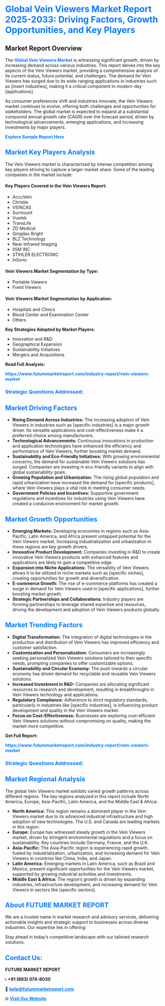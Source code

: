 <h1 style="color: #007BFF;">Global Vein Viewers Market Report 2025-2033: Driving Factors, Growth Opportunities, and Key Players</h1>

<section id="overview">
<h2>Market Report Overview</h2>
<p>The <a href="https://www.futuremarketreport.com/industry-report/vein-viewers-market" style="color: #007BFF; text-decoration: none;"><strong>Global Vein Viewers Market</strong></a> is witnessing significant growth, driven by increasing demand across various industries. This report delves into the key aspects of the Vein Viewers market, providing a comprehensive analysis of its current status, future potential, and challenges. The demand for Vein Viewers has surged due to its wide-ranging applications in industries such as [insert industries], making it a critical component in modern-day [applications].</p>
<p>As consumer preferences shift and industries innovate, the Vein Viewers market continues to evolve, offering both challenges and opportunities for stakeholders. The global market is expected to expand at a substantial compound annual growth rate (CAGR) over the forecast period, driven by technological advancements, emerging applications, and increasing investments by major players.</p>
</section>

<section id="overview">
<p><a href="https://www.futuremarketreport.com/request-sample/reportId=28475" style="color: #007BFF; text-decoration: none;"><strong>Explore Sample Report Here</strong></a></p>
</section>

<section id="key-players">
<h2 style="color: #007BFF;">Market Key Players Analysis</h2>
<p>The Vein Viewers market is characterized by intense competition among key players striving to capture a larger market share. Some of the leading companies in the market include:</p>
<h4>Key Players Covered in the Vein Viewers Report:</h4>
<ul><li>AccuVein</li><li>Christie</li><li>VEINCAS</li><li>Surmount</li><li>Vuetek</li><li>TransLite</li><li>ZD Medical</li><li>Qingdao Bright</li><li>BLZ Technology</li><li>Near Infrared Imaging</li><li>IISM INC</li><li>STIHLER ELECTRONIC</li><li>InSono</li></ul>
<h4>Vein Viewers Market Segmentation by Type:</h4>
<ul><li>Portable Viewers</li><li>Fixed Viewers</li></ul>

<h4>Vein Viewers Market Segmentation by Application:</h4>
<ul><li>Hospitals and Clinics</li><li>Blood Center and Examination Center</li><li>Others</li></ul>
<p><strong>Key Strategies Adopted by Market Players:</strong></p>
<ul>
<li>Innovation and R&D</li>
<li>Geographical Expansion</li>
<li>Sustainability Initiatives</li>
<li>Mergers and Acquisitions</li>
</ul>
</section>

<section>
<p><strong>Read Full Analysis: </strong></p><a href="https://www.futuremarketreport.com/industry-report/vein-viewers-market" style="color: #007BFF; text-decoration: none;"><strong>https://www.futuremarketreport.com/industry-report/vein-viewers-market</strong></a>
<h3 style="color: #007BFF;">Strategic Questions Addressed:</h3>
</section>

<section id="driving-factors">
<h2 style="color: #007BFF;">Market Driving Factors</h2>
<ul>
<li><strong>Rising Demand Across Industries:</strong> The increasing adoption of Vein Viewers in industries such as [specific industries] is a major growth driver. Its versatile applications and cost-effectiveness make it a preferred choice among manufacturers.</li>
<li><strong>Technological Advancements:</strong> Continuous innovations in production and application technologies have enhanced the efficiency and performance of Vein Viewers, further boosting market demand.</li>
<li><strong>Sustainability and Eco-Friendly Initiatives:</strong> With growing environmental concerns, the demand for sustainable Vein Viewers solutions has surged. Companies are investing in eco-friendly variants to align with global sustainability goals.</li>
<li><strong>Growing Population and Urbanization:</strong> The rising global population and rapid urbanization have increased the demand for [specific products], where Vein Viewers plays a vital role in meeting consumer needs.</li>
<li><strong>Government Policies and Incentives:</strong> Supportive government regulations and incentives for industries using Vein Viewers have created a conducive environment for market growth.</li>
</ul>
</section>

<section id="growth-opportunities">
<h2 style="color: #007BFF;">Market Growth Opportunities</h2>
<ul>
<li><strong>Emerging Markets:</strong> Developing economies in regions such as Asia-Pacific, Latin America, and Africa present untapped potential for the Vein Viewers market. Increasing industrialization and urbanization in these regions are key growth drivers.</li>
<li><strong>Innovative Product Development:</strong> Companies investing in R&D to create innovative Vein Viewers products with enhanced features and applications are likely to gain a competitive edge.</li>
<li><strong>Expansion into Niche Applications:</strong> The versatility of Vein Viewers allows it to be utilized in niche markets such as [specific niches], creating opportunities for growth and diversification.</li>
<li><strong>E-commerce Growth:</strong> The rise of e-commerce platforms has created a surge in demand for Vein Viewers used in [specific applications], further boosting market growth.</li>
<li><strong>Strategic Partnerships and Collaborations:</strong> Industry players are forming partnerships to leverage shared expertise and resources, driving the development and adoption of Vein Viewers products globally.</li>
</ul>
</section>

<section id="trending-factors">
<h2 style="color: #007BFF;">Market Trending Factors</h2>
<ul>
<li><strong>Digital Transformation:</strong> The integration of digital technologies in the production and distribution of Vein Viewers has improved efficiency and customer satisfaction.</li>
<li><strong>Customization and Personalization:</strong> Consumers are increasingly seeking personalized Vein Viewers solutions tailored to their specific needs, prompting companies to offer customizable options.</li>
<li><strong>Sustainability and Circular Economy:</strong> The push towards a circular economy has driven demand for recyclable and reusable Vein Viewers solutions.</li>
<li><strong>Increased Investment in R&D:</strong> Companies are allocating significant resources to research and development, resulting in breakthroughs in Vein Viewers technology and applications.</li>
<li><strong>Regulatory Compliance:</strong> Adherence to strict regulatory standards, particularly in industries like [specific industries], is influencing product development and quality in the Vein Viewers market.</li>
<li><strong>Focus on Cost-Effectiveness:</strong> Businesses are exploring cost-efficient Vein Viewers solutions without compromising on quality, making the market more competitive.</li>
</ul>
</section>

<section>
<p><strong>Get Full Report: </strong></p><a href="https://www.futuremarketreport.com/industry-report/vein-viewers-market" style="color: #007BFF; text-decoration: none;"><strong>https://www.futuremarketreport.com/industry-report/vein-viewers-market</strong></a>
<h3 style="color: #007BFF;">Strategic Questions Addressed:</h3>
</section>


<section id="regional-analysis">
<h2 style="color: #007BFF;">Market Regional Analysis</h2>
<p>The global Vein Viewers market exhibits varied growth patterns across different regions. The key regions analyzed in this report include North America, Europe, Asia-Pacific, Latin America, and the Middle East & Africa:</p>
<ul>
<li><strong>North America:</strong> This region remains a dominant player in the Vein Viewers market due to its advanced industrial infrastructure and high adoption of new technologies. The U.S. and Canada are leading markets in this region.</li>
<li><strong>Europe:</strong> Europe has witnessed steady growth in the Vein Viewers market, driven by stringent environmental regulations and a focus on sustainability. Key countries include Germany, France, and the U.K.</li>
<li><strong>Asia-Pacific:</strong> The Asia-Pacific region is experiencing rapid growth, fueled by industrialization, urbanization, and increasing demand for Vein Viewers in countries like China, India, and Japan.</li>
<li><strong>Latin America:</strong> Emerging markets in Latin America, such as Brazil and Mexico, present significant opportunities for the Vein Viewers market, supported by growing industrial activities and investments.</li>
<li><strong>Middle East & Africa:</strong> The region’s growth is driven by expanding industries, infrastructure development, and increasing demand for Vein Viewers in sectors like [specific sectors].</li>
</ul>
</section>

<footer>
<h2 style="color: #007BFF;">About FUTURE MARKET REPORT</h2>
<p>We are a trusted name in market research and advisory services, delivering actionable insights and strategic support to businesses across diverse industries. Our expertise lies in offering:</p>

<p>Stay ahead in today’s competitive landscape with our tailored research solutions.</p>

<h2 style="color: #007BFF;">Contact Us:</h2>
<p><strong>FUTURE MARKET REPORT</strong></p>
<p>📞 <strong>+91 (883) 074-8030</strong></p>
<p>📧 <strong><a href="mailto:help@futuremarketreport.com" style="color: #007BFF;">help@futuremarketreport.com</a></strong></p>
<p>🌐 <strong><a href="https://www.futuremarketreport.com/" style="color: #007BFF;">Visit Our Website</a></strong></p>
</footer>